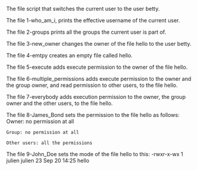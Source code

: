The file script that switches the current user to the user betty.


The file 1-who_am_i, prints the effective username of the current user.

The file 2-groups prints all the groups the current user is part of.

The file 3-new_owner changes the owner of the file hello to the user betty.

The file 4-emtpy creates an empty file called hello.

The file 5-execute  adds execute permission to the owner of the file hello.

The file 6-multiple_permissions adds execute permission to the owner and the group owner, and read permission to other users, to the file hello.

The file 7-everybody adds execution permission to the owner, the group owner and the other users, to the file hello.

The file 8-James_Bond  sets the permission to the file hello as follows:
	Owner: no permission at all

	Group: no permission at all

	Other users: all the permissions

The file 9-John_Doe sets the mode of the file hello to this:
	-rwxr-x-wx 1 julien julien 23 Sep 20 14:25 hello
